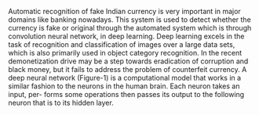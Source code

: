 Automatic recognition of fake Indian currency is very
important in major domains like banking nowadays. This
system is used to detect whether the currency is fake or
original through the automated system which is through
convolution neural network, in deep learning. Deep learning
excels in the task of recognition and classification of images
over a large data sets, which is also primarily used in object
category recognition. In the recent demonetization drive may
be a step towards eradication of corruption and black money,
but it fails to address the problem of counterfeit currency. A
deep neural network (Figure-1) is a computational model
that works in a similar fashion to the neurons in the human
brain. Each neuron takes an input, per- forms some
operations then passes its output to the following neuron that
is to its hidden layer.
